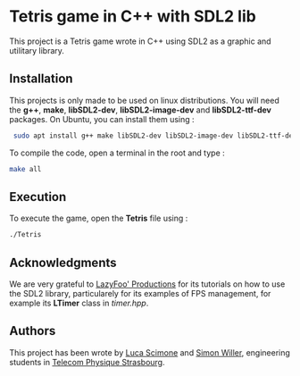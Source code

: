 # Tetris game in C++ with SDL2 lib

This project is a Tetris game wrote in C++ using SDL2 as a graphic and utilitary library.

## Installation

This projects is only made to be used on linux distributions. You will need the **g++**, **make**, **libSDL2-dev**, **libSDL2-image-dev** and **libSDL2-ttf-dev** packages.
On Ubuntu, you can install them using :
```bash
 sudo apt install g++ make libSDL2-dev libSDL2-image-dev libSDL2-ttf-dev 
 ```
To compile the code, open a terminal in the root and type :
```bash
make all
```

## Execution

To execute the game, open the **Tetris** file using : 
```bash
./Tetris
```

## Acknowledgments

We are very grateful to [LazyFoo' Productions](http://lazyfoo.net/tutorials/SDL/index.php) for its tutorials on how to use the SDL2 library, particularely for its examples of FPS management, for example its **LTimer** class in _timer.hpp_. 

## Authors

This project has been wrote by [Luca Scimone]() and [Simon Willer](https://github.com/SimonWillerTPS), engineering students in [Telecom Physique Strasbourg](http://www.telecom-physique.fr/).
